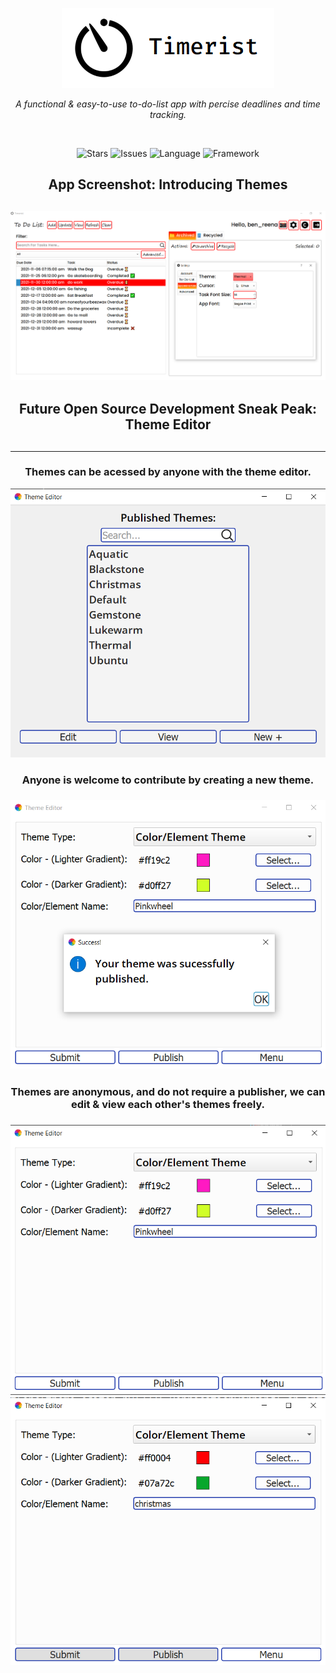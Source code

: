 <p align="center">
   <a href="https://github.com/TheEliteCoder1/Timerist/blob/main/src/timer_icon.png"><img src="https://github.com/TheEliteCoder1/Timerist/blob/main/src/timer_icon.png"></a>
</p>
<p align="center">
   <em>A functional & easy-to-use to-do-list app with percise deadlines and time tracking.</em>
</p>
<br>
<p align="center">
   <img alt="Stars" src="https://img.shields.io/badge/build-passing-brightgreen">
   <img alt="Issues" src="https://img.shields.io/github/issues-raw/DaEliteCoder/Timerist">
   <img alt="Language" src="https://img.shields.io/badge/language-python-blue.svg">
   <img alt="Framework" src="https://img.shields.io/badge/framework-PyQt5-blue.svg">
</p>

<h2 align="center">App Screenshot: Introducing Themes<h2>
<p align="center"><img src="https://github.com/TheEliteCoder1/Timerist/blob/main/src/screenshots/timerist-preview.png"></p>


<h2 align="center">Future Open Source Development Sneak Peak: Theme Editor<h2>
<hr>
<h3 align="center">Themes can be acessed by anyone with the theme editor.</h3>
<p align="center"><img src="https://github.com/TheEliteCoder1/Timerist/blob/main/src/screenshots/theme-editor-sneak-peak-main-menu.png"></p>

<h3 align="center">Anyone is welcome to contribute by creating a new theme.<h3>
<p align="center"><img src="https://github.com/TheEliteCoder1/Timerist/blob/main/src/screenshots/theme-editor-sneak-peak-new-theme.png"></p>

<h3 align="center">Themes are anonymous, and do not require a publisher, we can edit & view each other's themes freely.<h3>
<div style="text-align: center;">
   <img src="https://github.com/TheEliteCoder1/Timerist/blob/main/src/screenshots/theme-editor-sneak-peak-edit-theme.png">
   <img src="https://github.com/TheEliteCoder1/Timerist/blob/main/src/screenshots/theme-editor-sneak-peak-view-theme.png">
</div>
